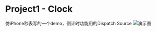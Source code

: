 # Project1 - Clock
仿iPhone秒表写的一个demo，倒计时功能用的Dispatch Source
![演示图](https://github.com/Yangjing2018/Project1/raw/master/Project1/Project1.gif)

